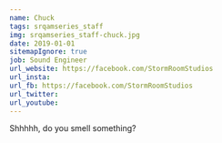 ```yaml
---
name: Chuck
tags: srqamseries_staff
img: srqamseries_staff-chuck.jpg
date: 2019-01-01
sitemapIgnore: true
job: Sound Engineer
url_website: https://facebook.com/StormRoomStudios
url_insta: 
url_fb: https://facebook.com/StormRoomStudios
url_twitter:
url_youtube: 
---
```

<p class="quote-text">
Shhhhh, do you smell something?
</p>
